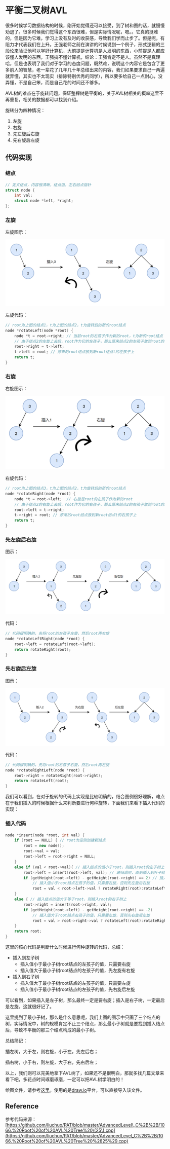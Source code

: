 # 平衡二叉树AVL

很多时候学习数据结构的时候，刚开始觉得还可以接受，到了树和图的话，就慢慢劝退了。很多时候我们觉得这个东西很难，但是实际情况呢，嗯。。它真的挺难的，但是因为它难，学习上没有及时的收获感，导致我们学而止步了。但是呢，有阻力才代表我们在上升。王强老师之前在演讲的时候说到一个例子，形式逻辑的三段论来验证他可以学好计算机，大前提是计算机是人发明的东西，小前提是人都应该懂人发明的东西，王强搞不懂计算机，结论：王强肯定不是人。虽然不是真理哈，但是也表明了我们对于学习的态度问题，既然难，说明这个内容它是包含了更多前人的智慧，老一辈花了几年几十年总结出来的内容，我们如果要求自己一两遍就弄懂，其实也不太现实（排除特别优秀的同学），所以要多给自己一点耐心，没弄懂，不是自己笨，而是自己花的时间还不够多。

AVL树的难点在于旋转问题，保证整棵树是平衡的，关于AVL树相关的概率这里不再重复，相关的数据都可以找到介绍。

旋转分为四种情况：

1. 左旋
2. 右旋
3. 先左旋后右旋
4. 先右旋后左旋

## 代码实现

### 结点

```cpp
// 定义结点，内容很清晰，结点值，左右结点指针
struct node {
    int val;
    struct node *left, *right;
};
```

### 左旋

左旋图示：

![](../.gitbook/assets/image%20%2821%29.png)

左旋代码：

```cpp
// root为上图的结点1，t为上图的结点2，t为旋转后的新的root结点
node *rotateLeft(node *root) {
    node *t = root->right; // 当前root的右孩子作为新的root，t为新的root结点
    // 由于结点2的左旋上去后，root作为它的左孩子，那么原来结点2的左孩子放到root的右孩子上
    root->right = t->left; 
    t->left = root; // 原来的root结点放到新root结点t的左孩子上
    return t;
}
```

### 右旋

右旋图示：

![](../.gitbook/assets/image%20%2818%29.png)

右旋代码：

```cpp
// root为上图的结点3，t为上图的结点2，t为旋转后的新的root结点
node *rotateRight(node *root) {
    node *t = root->left;  // 右旋是root的左孩子作为新的root
    // 由于结点2的右旋上去后，root作为它的右孩子，那么原来结点2的右孩子放到root的左孩子上
    root->left = t->right; 
    t->right = root; // 原来的root结点放到新root结点t的右孩子上
    return t;
}
```

### 先左旋后右旋

图示：

![](../.gitbook/assets/image%20%2824%29.png)

代码：

```cpp
// 代码很明确的，先将root的左孩子左旋，然后root再右旋
node *rotateLeftRight(node *root) {
    root->left = rotateLeft(root->left);
    return rotateRight(root);
}
```

### 先右旋后左旋

图示：

![](../.gitbook/assets/image%20%2825%29.png)

代码：

```cpp
// 代码很明确的，先将root的右孩子右旋，然后root再左旋
node *rotateRightLeft(node *root) {
    root->right = rotateRight(root->right);
    return rotateLeft(root);
}
```

我们可以看到，在对于旋转的代码上实现是比较明确的，结合图例很好理解，难点在于我们插入的时候根据什么来判断要进行何种旋转，下面我们来看下插入代码的实现：

### 插入代码

```cpp
node *insert(node *root, int val) {
    if (root == NULL) { // root为空则创建新结点
        root = new node();
        root->val = val;
        root->left = root->right = NULL;
    }
    else if (val < root->val){ // 插入结点的值小于root，则插入root的左子树上
        root->left = insert(root->left, val); // 递归调用，直到插入到叶子结点上
        if (getHeight(root->left) - getHeight(root->right) == 2) // 插入完成后，判断树是否失衡
            // 插入值小于root结点左孩子的值，只需要右旋，否则先左旋后右旋
            root = val < root->left->val ? rotateRight(root):rotateLeftRight(root);
    }
    else { // 插入结点的值大于等于root，则插入root的右子树上
        root->right = insert(root->right, val);
        if (getHeight(root->left) - getHeight(root->right) == -2) 
            // 插入值大于root结点右孩子的值，只需要左旋，否则先右旋后左旋
            root = val > root->right->val ? rotateLeft(root):rotateRightLeft(root);
    }
    return root;
}
```

这里的核心代码是判断什么时候进行何种旋转的代码，总结：

* 插入到左子树
  * 插入值小于最小子树root结点的左孩子的值，只需要右旋
  * 插入值大于最小子树root结点的左孩子的值，先左旋有右旋
* 插入到右子树
  * 插入值大于最小子树root结点的左孩子的值，只需要左旋
  * 插入值小于最小子树root结点的左孩子的值，先右旋后左旋

可以看到，如果插入是左子树，那么最终一定是要右旋；插入是右子树，一定最后是左旋。这就很好记了。

这里提到了最小子树，那么是什么意思呢，我们上图的图示中只画了三个结点的树，实际情况中，树的规模肯定不止三个结点，那么最小子树就是要找到插入结点后，导致不平衡的那三个结点构成的最小子树。

总结简记：

插左树，大于左，则右旋，小于左，先左后右；

插右树，小于右，则左旋，大于右，先右后左；

以上，我们则可以完美地拿下AVL树了，如果还不是很明白，那就多找几篇文章来看下吧，多花点时间琢磨琢磨，一定可以把AVL树学明白的！

绘图文件，请参考[这里](https://github.com/linlih/CS-Notes/blob/master/AVL.drawio)。使用的是[draw.io](http://draw.io)平台，可以直接导入该文件。

## Reference

参考代码来源：[https://github.com/liuchuo/PAT/blob/master/AdvancedLevel\_C%2B%2B/1066.%20Root%20of%20AVL%20Tree%20\(25\).cpp](https://github.com/liuchuo/PAT/blob/master/AdvancedLevel_C%2B%2B/1066.%20Root%20of%20AVL%20Tree%20%2825%29.cpp)

